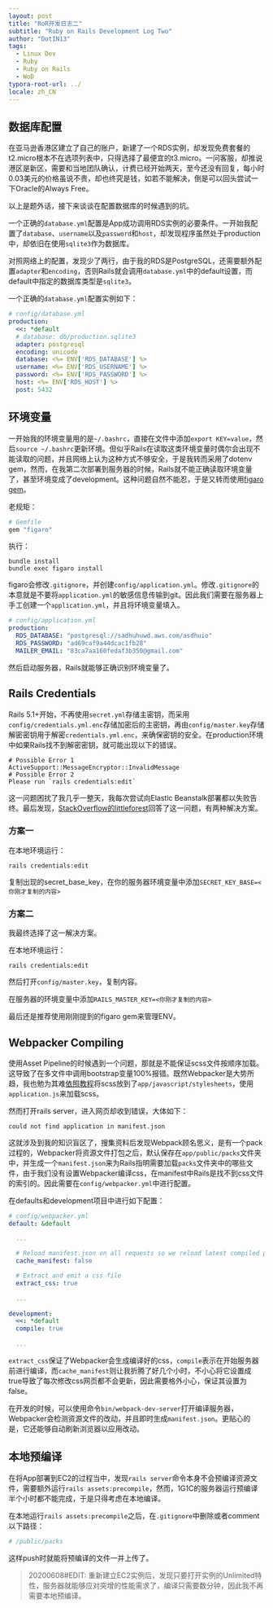 ```yaml
---
layout: post
title: "RoR开发日志二"
subtitle: "Ruby on Rails Development Log Two"
author: "DotIN13"
tags:
  - Linux Dev
  - Ruby
  - Ruby on Rails
  - WoD
typora-root-url: ../
locale: zh_CN
---
```


## 数据库配置

在亚马逊香港区建立了自己的账户，新建了一个RDS实例，却发现免费套餐的t2.micro根本不在选项列表中，只得选择了最便宜的t3.micro。一问客服，却推说港区是新区，需要和当地团队确认，计费已经开始两天，至今还没有回复，每小时0.03美元的价格虽说不贵，却也终究是钱，如若不能解决，倒是可以回头尝试一下Oracle的Always Free。

以上是题外话，接下来谈谈在配置数据库的时候遇到的坑。

一个正确的`database.yml`配置是App成功调用RDS实例的必要条件。一开始我配置了`database`、`username`以及`password`和`host`，却发现程序虽然处于production中，却依旧在使用`sqlite3`作为数据库。

对照网络上的配置，发现少了两行，由于我的RDS是PostgreSQL，还需要额外配置`adapter`和`encoding`，否则Rails就会调用`database.yml`中的default设置，而default中指定的数据库类型是`sqlite3`。

一个正确的`database.yml`配置实例如下：

```yaml
# config/database.yml
production:
  <<: *default
  # database: db/production.sqlite3
  adapter: postgresql
  encoding: unicode
  database: <%= ENV['RDS_DATABASE'] %>
  username: <%= ENV['RDS_USERNAME'] %>
  password: <%= ENV['RDS_PASSWORD'] %>
  host: <%= ENV['RDS_HOST'] %>
  post: 5432
```

## 环境变量

一开始我的环境变量用的是`~/.bashrc`，直接在文件中添加`export KEY=value`，然后`source ~/.bashrc`更新环境。但似乎Rails在读取这类环境变量时偶尔会出现不能读取的问题，并且网络上认为这种方式不够安全，于是我转而采用了dotenv gem，然而，在我第二次部署到服务器的时候，Rails就不能正确读取环境变量了，甚至环境变成了development。这种问题自然不能忍，于是又转而使用[figaro gem](https://github.com/laserlemon/figaro)。

老规矩：

```ruby
# Gemfile
gem "figaro"
```

执行：

```shell
bundle install
bundle exec figaro install
```

figaro会修改`.gitignore`，并创建`config/application.yml`。修改`.gitignore`的本意就是不要将`application.yml`的敏感信息传输到git。因此我们需要在服务器上手工创建一个`application.yml`，并且将环境变量填入。

```yaml
# config/application.yml
production:
  RDS_DATABASE: "postgresql://sadhuhuwd.aws.com/asdhuio"
  RDS_PASSWORD: "ad69caf9a44dcac1fb28"
  MAILER_EMAIL: "83ca7aa160fedaf3b350@gmail.com"
```

然后启动服务器，Rails就能够正确识别环境变量了。

## Rails Credentials

Rails 5.1+开始，不再使用`secret.yml`存储主密钥，而采用`config/credentials.yml.enc`存储加密后的主密钥，再由`config/master.key`存储解密密钥用于解密`credentials.yml.enc`，来确保密钥的安全。在production环境中如果Rails找不到解密密钥，就可能出现以下的错误。

```shell
# Possible Error 1
ActiveSupport::MessageEncryptor::InvalidMessage
# Possible Error 2
Please run `rails credentials:edit`
```

这一问题困扰了我几乎一整天，我每次尝试向Elastic Beanstalk部署都以失败告终。最后发现，[StackOverflow的littleforest](https://stackoverflow.com/questions/60466861/how-to-generate-a-missing-secret-key-base-on-aws)回答了这一问题，有两种解决方案。

### 方案一

在本地环境运行：

```shell
rails credentials:edit
```

复制出现的secret_base_key，在你的服务器环境变量中添加`SECRET_KEY_BASE=<你刚才复制的内容>`

### 方案二

我最终选择了这一解决方案。

在本地环境运行：

```shell
rails credentials:edit
```

然后打开`config/master.key`，复制内容。

在服务器的环境变量中添加`RAILS_MASTER_KEY=<你刚才复制的内容>`

最后还是推荐使用刚刚提到的figaro gem来管理ENV。

## Webpacker Compiling

使用Asset Pipeline的时候遇到一个问题，那就是不能保证scss文件按顺序加载。这导致了在多文件中调用bootstrap变量100%报错。既然Webpacker是大势所趋，我也勉为其难[依照教程](https://www.vic-l.com/setup-bootstrap-in-rails-6-with-webpacker-for-development-and-production/)将scss放到了`app/javascript/stylesheets`，使用`application.js`来加载scss。

然而打开rails server，进入网页却收到错误，大体如下：

```plaintext
could not find application in manifest.json
```

这就涉及到我的知识盲区了，搜集资料后发现Webpack顾名思义，是有一个pack过程的，Webpacker将资源文件打包之后，默认保存在`app/public/packs`文件夹中，并生成一个`manifest.json`来为Rails指明需要加载`packs`文件夹中的哪些文件，由于我们没有设置Webpacker编译css，在manifest中Rails是找不到css文件的索引的。因此需要在`config/webpacker.yml`中进行配置。

在defaults和development项目中进行如下配置：

```yaml
# config/webpacker.yml
default: &default

  ...
  
  # Reload manifest.json on all requests so we reload latest compiled packs
  cache_manifest: false

  # Extract and emit a css file
  extract_css: true
  
  ...
  
development:
  <<: *default
  compile: true
  
  ...
```

`extract_css`保证了Webpacker会生成编译好的css，`compile`表示在开始服务器前进行编译，而`cache_manifest`则让我折腾了好几个小时，不小心将它设置成true导致了每次修改css网页都不会更新，因此需要格外小心，保证其设置为false。

在开发的时候，可以使用命令`bin/webpack-dev-server`打开编译服务器，Webpacker会检测资源文件的改动，并且即时生成`manifest.json`。更贴心的是，它还能够自动刷新浏览器以应用改动。

## 本地预编译

在将App部署到EC2的过程当中，发现`rails server`命令本身不会预编译资源文件，需要额外运行`rails assets:precompile`，然而，1G1C的服务器运行预编译半个小时都不能完成，于是只得考虑在本地编译。

在本地运行`rails assets:precompile`之后，在`.gitignore`中删除或者comment以下路径：

```yaml
# /public/packs
```

这样push时就能将预编译的文件一并上传了。

> 20200608#EDIT: 重新建立EC2实例后，发现只要打开实例的Unlimited特性，服务器就能够应对突增的性能需求了，编译只需要数分钟，因此我不再需要本地预编译。